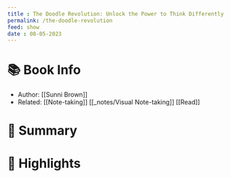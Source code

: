 ```yaml
---
title : The Doodle Revolution: Unlock the Power to Think Differently
permalink: /the-doodle-revolution
feed: show
date : 08-05-2023
---
```


# 📚 Book Info
- Author: [[Sunni Brown]]
- Related: [[Note-taking]] [[_notes/Visual Note-taking]] [[Read]]

# 💬 Summary

# 📒 Highlights

